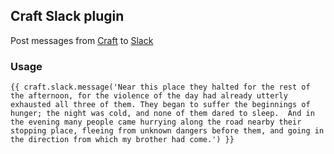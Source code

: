 ## Craft Slack plugin

Post messages from [Craft](http://buildwithcraft.com) to [Slack](https://slack.com/r/03jd3mma-041ye75m)

### Usage

```twig
{{ craft.slack.message('Near this place they halted for the rest of the afternoon, for the violence of the day had already utterly exhausted all three of them. They began to suffer the beginnings of hunger; the night was cold, and none of them dared to sleep.  And in the evening many people came hurrying along the road nearby their stopping place, fleeing from unknown dangers before them, and going in the direction from which my brother had come.') }}
```
